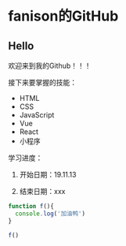 # fanison的GitHub
## Hello

欢迎来到我的Github！！！

接下来要掌握的技能：
- HTML
- CSS
- JavaScript
- Vue
- React
- 小程序
  
学习进度：
1. 开始日期：19.11.13
   
2. 结束日期：xxx

```JavaScript
function f(){
  console.log('加油鸭')
}

f()
```
